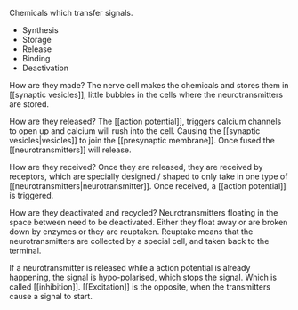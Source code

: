 Chemicals which transfer signals.
- Synthesis
- Storage
- Release
- Binding
- Deactivation

How are they made?
The nerve cell makes the chemicals and stores them in [[synaptic vesicles]], little bubbles in the cells where the neurotransmitters are stored.

How are they released?
The [[action potential]], triggers calcium channels to open up and calcium will rush into the cell. Causing the [[synaptic vesicles|vesicles]] to join the [[presynaptic membrane]]. Once fused the [[neurotransmitters]] will release.

How are they received?
Once they are released, they are received by receptors, which are specially designed / shaped to only take in one type of [[neurotransmitters|neurotransmitter]]. Once received, a [[action potential]] is triggered.

How are they deactivated and recycled?
Neurotransmitters floating in the space between need to be deactivated. Either they float away or are broken down by enzymes or they are reuptaken. Reuptake means that the neurotransmitters are collected by a special cell, and taken back to the terminal.

If a neurotransmitter is released while a action potential is already happening, the signal is hypo-polarised, which stops the signal. Which is called [[inhibition]]. [[Excitation]] is the opposite, when the transmitters cause a signal to start. 